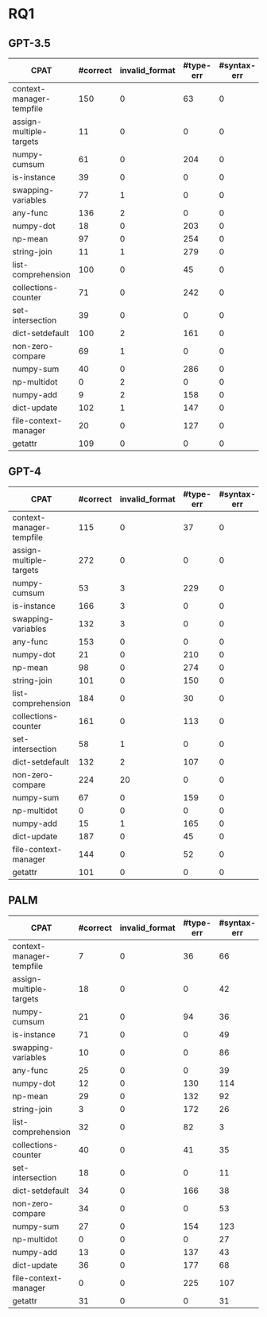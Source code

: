 # RQ1

## GPT-3.5

| CPAT                     | #correct | invalid_format | #type-err | #syntax-err | #import-err | #incorrect |
|--------------------------|----------|----------------|-----------|-------------|-------------|------------|
| context-manager-tempfile | 150      | 0              | 63        | 0           | 81          | 230        |
| assign-multiple-targets  | 11       | 0              | 0         | 0           | 83          | 343        |
| numpy-cumsum             | 61       | 0              | 204       | 0           | 78          | 193        |
| is-instance              | 39       | 0              | 0         | 0           | 57          | 369        |
| swapping-variables       | 77       | 1              | 0         | 0           | 32          | 276        |
| any-func                 | 136      | 2              | 0         | 0           | 2           | 296        |
| numpy-dot                | 18       | 0              | 203       | 0           | 62          | 96         |
| np-mean                  | 97       | 0              | 254       | 0           | 67          | 64         |
| string-join              | 11       | 1              | 279       | 0           | 20          | 145        |
| list-comprehension       | 100      | 0              | 45        | 0           | 43          | 295        |
| collections-counter      | 71       | 0              | 242       | 0           | 12          | 169        |
| set-intersection         | 39       | 0              | 0         | 0           | 34          | 327        |
| dict-setdefault          | 100      | 2              | 161       | 0           | 32          | 215        |
| non-zero-compare         | 69       | 1              | 0         | 0           | 10          | 327        |
| numpy-sum                | 40       | 0              | 286       | 0           | 47          | 100        |
| np-multidot              | 0        | 2              | 0         | 0           | 316         | 123        |
| numpy-add                | 9        | 2              | 158       | 0           | 27          | 281        |
| dict-update              | 102      | 1              | 147       | 0           | 14          | 168        |
| file-context-manager     | 20       | 0              | 127       | 0           | 11          | 407        |
| getattr                  | 109      | 0              | 0         | 0           | 9           | 333        |


## GPT-4

| CPAT                     | #correct | invalid_format | #type-err | #syntax-err | #import-err | #incorrect |
|--------------------------|----------|----------------|-----------|-------------|-------------|------------|
| context-manager-tempfile | 115      | 0              | 37        | 0           | 31          | 252        |
| assign-multiple-targets  | 272      | 0              | 0         | 0           | 16          | 152        |
| numpy-cumsum             | 53       | 3              | 229       | 0           | 10          | 103        |
| is-instance              | 166      | 3              | 0         | 0           | 9           | 219        |
| swapping-variables       | 132      | 3              | 0         | 0           | 20          | 293        |
| any-func                 | 153      | 0              | 0         | 0           | 23          | 247        |
| numpy-dot                | 21       | 0              | 210       | 0           | 27          | 89         |
| np-mean                  | 98       | 0              | 274       | 0           | 20          | 11         |
| string-join              | 101      | 0              | 150       | 0           | 18          | 114        |
| list-comprehension       | 184      | 0              | 30        | 0           | 23          | 196        |
| collections-counter      | 161      | 0              | 113       | 0           | 27          | 136        |
| set-intersection         | 58       | 1              | 0         | 0           | 18          | 268        |
| dict-setdefault          | 132      | 2              | 107       | 0           | 26          | 192        |
| non-zero-compare         | 224      | 20             | 0         | 0           | 7           | 119        |
| numpy-sum                | 67       | 0              | 159       | 0           | 27          | 116        |
| np-multidot              | 0        | 0              | 0         | 0           | 312         | 106        |
| numpy-add                | 15       | 1              | 165       | 0           | 31          | 135        |
| dict-update              | 187      | 0              | 45        | 0           | 15          | 162        |
| file-context-manager     | 144      | 0              | 52        | 0           | 16          | 153        |
| getattr                  | 101      | 0              | 0         | 0           | 6           | 271        |


## PALM

| CPAT                     | #correct | invalid_format | #type-err | #syntax-err | #import-err | #incorrect |
|--------------------------|----------|----------------|-----------|-------------|-------------|------------|
| context-manager-tempfile | 7        | 0              | 36        | 66          | 254         | 164        |
| assign-multiple-targets  | 18       | 0              | 0         | 42          | 104         | 329        |
| numpy-cumsum             | 21       | 0              | 94        | 36          | 121         | 135        |
| is-instance              | 71       | 0              | 0         | 49          | 26          | 341        |
| swapping-variables       | 10       | 0              | 0         | 86          | 36          | 253        |
| any-func                 | 25       | 0              | 0         | 39          | 4           | 422        |
| numpy-dot                | 12       | 0              | 130       | 114         | 111         | 128        |
| np-mean                  | 29       | 0              | 132       | 92          | 184         | 96         |
| string-join              | 3        | 0              | 172       | 26          | 10          | 233        |
| list-comprehension       | 32       | 0              | 82        | 3           | 81          | 332        |
| collections-counter      | 40       | 0              | 41        | 35          | 141         | 256        |
| set-intersection         | 18       | 0              | 0         | 11          | 116         | 370        |
| dict-setdefault          | 34       | 0              | 166       | 38          | 115         | 159        |
| non-zero-compare         | 34       | 0              | 0         | 53          | 56          | 324        |
| numpy-sum                | 27       | 0              | 154       | 123         | 61          | 133        |
| np-multidot              | 0        | 0              | 0         | 27          | 357         | 91         |
| numpy-add                | 13       | 0              | 137       | 43          | 65          | 139        |
| dict-update              | 36       | 0              | 177       | 68          | 29          | 195        |
| file-context-manager     | 0        | 0              | 225       | 107         | 169         | 70         |
| getattr                  | 31       | 0              | 0         | 31          | 38          | 439        |
